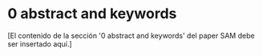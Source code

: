 # 0 abstract and keywords

[El contenido de la sección '0 abstract and keywords' del paper SAM debe ser insertado aquí.]
